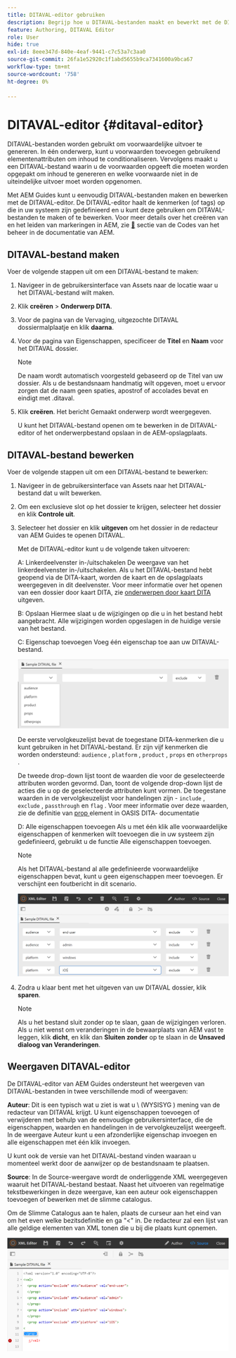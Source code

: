 ```yaml
---
title: DITAVAL-editor gebruiken
description: Begrijp hoe u DITAVAL-bestanden maakt en bewerkt met de DIVATAL Editor in AEM Guides. Weet hoe de DITAVAL-editor DITAVAL-bestanden ondersteunt in auteur- en bronweergaven.
feature: Authoring, DITAVAL Editor
role: User
hide: true
exl-id: 8eee347d-840e-4eaf-9441-c7c53a7c3aa0
source-git-commit: 26fa1e52920c1f1abd5655b9ca7341600a9bca67
workflow-type: tm+mt
source-wordcount: '758'
ht-degree: 0%

---
```


# DITAVAL-editor {#ditaval-editor}

DITAVAL-bestanden worden gebruikt om voorwaardelijke uitvoer te genereren. In één onderwerp, kunt u voorwaarden toevoegen gebruikend elementenattributen om inhoud te conditionaliseren. Vervolgens maakt u een DITAVAL-bestand waarin u de voorwaarden opgeeft die moeten worden opgepakt om inhoud te genereren en welke voorwaarde niet in de uiteindelijke uitvoer moet worden opgenomen.

Met AEM Guides kunt u eenvoudig DITAVAL-bestanden maken en bewerken met de DITAVAL-editor. De DITAVAL-editor haalt de kenmerken \(of tags\) op die in uw systeem zijn gedefinieerd en u kunt deze gebruiken om DITAVAL-bestanden te maken of te bewerken. Voor meer details over het creëren van en het leiden van markeringen in AEM, zie [&#128279;](https://experienceleague.adobe.com/docs/experience-manager-cloud-service/sites/authoring/features/tags.html?lang=en) sectie van de Codes van het beheer  in de documentatie van AEM.

## DITAVAL-bestand maken

Voer de volgende stappen uit om een DITAVAL-bestand te maken:

1. Navigeer in de gebruikersinterface van Assets naar de locatie waar u het DITAVAL-bestand wilt maken.

1. Klik **creëren** \> **Onderwerp DITA**.

1. Voor de pagina van de Vervaging, uitgezochte DITAVAL dossiermalplaatje en klik **daarna**.

1. Voor de pagina van Eigenschappen, specificeer de **Titel** en **Naam** voor het DITAVAL dossier.

   >[!NOTE]
   >
   > De naam wordt automatisch voorgesteld gebaseerd op de Titel van uw dossier. Als u de bestandsnaam handmatig wilt opgeven, moet u ervoor zorgen dat de naam geen spaties, apostrof of accolades bevat en eindigt met .ditaval.

1. Klik **creëren**. Het bericht Gemaakt onderwerp wordt weergegeven.

   U kunt het DITAVAL-bestand openen om te bewerken in de DITAVAL-editor of het onderwerpbestand opslaan in de AEM-opslagplaats.


## DITAVAL-bestand bewerken

Voer de volgende stappen uit om een DITAVAL-bestand te bewerken:

1. Navigeer in de gebruikersinterface van Assets naar het DITAVAL-bestand dat u wilt bewerken.

1. Om een exclusieve slot op het dossier te krijgen, selecteer het dossier en klik **Controle uit**.

1. Selecteer het dossier en klik **uitgeven** om het dossier in de redacteur van AEM Guides te openen DITAVAL.

   Met de DITAVAL-editor kunt u de volgende taken uitvoeren:

   A: Linkerdeelvenster in-/uitschakelen
De weergave van het linkerdeelvenster in-/uitschakelen. Als u het DITAVAL-bestand hebt geopend via de DITA-kaart, worden de kaart en de opslagplaats weergegeven in dit deelvenster. Voor meer informatie over het openen van een dossier door kaart DITA, zie [ onderwerpen door kaart DITA ](map-editor-advanced-map-editor.md#id17ACJ0F0FHS) uitgeven.

   B: Opslaan
Hiermee slaat u de wijzigingen op die u in het bestand hebt aangebracht. Alle wijzigingen worden opgeslagen in de huidige versie van het bestand.

   C: Eigenschap toevoegen
Voeg één eigenschap toe aan uw DITAVAL-bestand.

   ![](images/ditaval-editor-props.png)

   De eerste vervolgkeuzelijst bevat de toegestane DITA-kenmerken die u kunt gebruiken in het DITAVAL-bestand. Er zijn vijf kenmerken die worden ondersteund: `audience` , `platform` , `product` , `props` en `otherprops` .

   De tweede drop-down lijst toont de waarden die voor de geselecteerde attributen worden gevormd. Dan, toont de volgende drop-down lijst de acties die u op de geselecteerde attributen kunt vormen. De toegestane waarden in de vervolgkeuzelijst voor handelingen zijn - `include` , `exclude` , `passthrough` en `flag` . Voor meer informatie over deze waarden, zie de definitie van [ prop ](http://docs.oasis-open.org/dita/dita/v1.3/errata01/os/complete/part3-all-inclusive/langRef/ditaval/ditaval-prop.html#ditaval-prop) element in OASIS DITA- documentatie

   D: Alle eigenschappen toevoegen
Als u met één klik alle voorwaardelijke eigenschappen of kenmerken wilt toevoegen die in uw systeem zijn gedefinieerd, gebruikt u de functie Alle eigenschappen toevoegen.

   >[!NOTE]
   >
   > Als het DITAVAL-bestand al alle gedefinieerde voorwaardelijke eigenschappen bevat, kunt u geen eigenschappen meer toevoegen. Er verschijnt een foutbericht in dit scenario.

   ![](images/ditaval-all-props.png)

1. Zodra u klaar bent met het uitgeven van uw DITAVAL dossier, klik **sparen**.

   >[!NOTE]
   >
   > Als u het bestand sluit zonder op te slaan, gaan de wijzigingen verloren. Als u niet wenst om veranderingen in de bewaarplaats van AEM vast te leggen, klik **dicht**, en klik dan **Sluiten zonder** op te slaan in de **Unsaved dialoog van Veranderingen**.


## Weergaven DITAVAL-editor

De DITAVAL-editor van AEM Guides ondersteunt het weergeven van DITAVAL-bestanden in twee verschillende modi of weergaven:

**Auteur**:   Dit is een typisch wat u ziet is wat u \ (WYSISYG \) mening van de redacteur van DITAVAL krijgt. U kunt eigenschappen toevoegen of verwijderen met behulp van de eenvoudige gebruikersinterface, die de eigenschappen, waarden en handelingen in de vervolgkeuzelijst weergeeft. In de weergave Auteur kunt u een afzonderlijke eigenschap invoegen en alle eigenschappen met één klik invoegen.

U kunt ook de versie van het DITAVAL-bestand vinden waaraan u momenteel werkt door de aanwijzer op de bestandsnaam te plaatsen.

**Source**:   In de Source-weergave wordt de onderliggende XML weergegeven waaruit het DITAVAL-bestand bestaat. Naast het uitvoeren van regelmatige tekstbewerkingen in deze weergave, kan een auteur ook eigenschappen toevoegen of bewerken met de slimme catalogus.

Om de Slimme Catalogus aan te halen, plaats de curseur aan het eind van om het even welke bezitsdefinitie en ga &quot;&lt;&quot; in. De redacteur zal een lijst van alle geldige elementen van XML tonen die u bij die plaats kunt opnemen.

![](images/ditaval-source-view.png)
